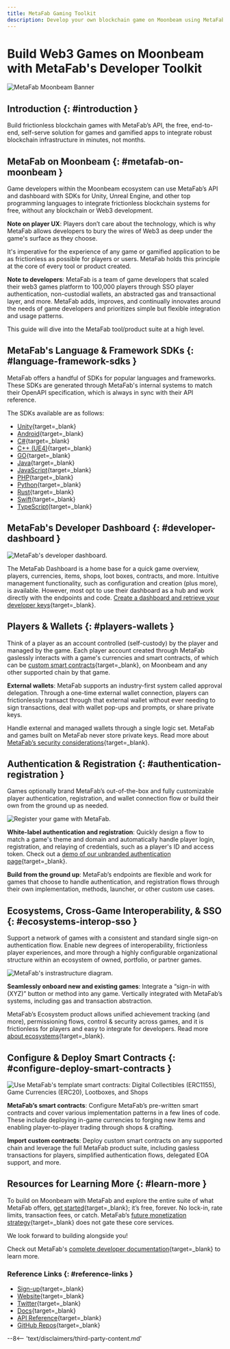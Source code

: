 ```yaml
---
title: MetaFab Gaming Toolkit
description: Develop your own blockchain game on Moonbeam using MetaFab! MetaFab streamlines game development with its easy-to-use API and language and framework SDKs.
---
```


# Build Web3 Games on Moonbeam with MetaFab's Developer Toolkit

![MetaFab Moonbeam Banner](/images/builders/integrations/gaming/metafab/metafab-banner.png)

## Introduction {: #introduction } 

Build frictionless blockchain games with MetaFab’s API, the free, end-to-end, self-serve solution for games and gamified apps to integrate robust blockchain infrastructure in minutes, not months.

## MetaFab on Moonbeam {: #metafab-on-moonbeam }

Game developers within the Moonbeam ecosystem can use MetaFab’s API and dashboard with SDKs for Unity, Unreal Engine, and other top programming languages to integrate frictionless blockchain systems for free, without any blockchain or Web3 development.

**Note on player UX**: Players don’t care about the technology, which is why MetaFab allows developers to bury the wires of Web3 as deep under the game's surface as they choose. 

It's imperative for the experience of any game or gamified application to be as frictionless as possible for players or users. MetaFab holds this principle at the core of every tool or product created.

**Note to developers**: MetaFab is a team of game developers that scaled their web3 games platform to 100,000 players through SSO player authentication, non-custodial wallets, an abstracted gas and transactional layer, and more. MetaFab adds, improves, and continually innovates around the needs of game developers and prioritizes simple but flexible integration and usage patterns.

This guide will dive into the MetaFab tool/product suite at a high level.

## MetaFab's Language & Framework SDKs {: #language-framework-sdks }

MetaFab offers a handful of SDKs for popular languages and frameworks. These SDKs are generated through MetaFab's internal systems to match their OpenAPI specification, which is always in sync with their API reference. 

The SDKs available are as follows:

- [Unity](https://docs.trymetafab.com/docs/c-unity){target=_blank}
- [Android](https://docs.trymetafab.com/docs/android){target=_blank}
- [C#](https://docs.trymetafab.com/docs/c-sdk){target=_blank}
- [C++ (UE4)](https://docs.trymetafab.com/docs/c-unreal-engine-4-sdk){target=_blank}
- [GO](https://docs.trymetafab.com/docs/go){target=_blank}
- [Java](https://docs.trymetafab.com/docs/java){target=_blank}
- [JavaScript](https://docs.trymetafab.com/docs/javascript){target=_blank}
- [PHP](https://docs.trymetafab.com/docs/php){target=_blank}
- [Python](https://docs.trymetafab.com/docs/python){target=_blank}
- [Rust](https://docs.trymetafab.com/docs/rust){target=_blank}
- [Swift](https://docs.trymetafab.com/docs/swift-ios){target=_blank}
- [TypeScript](https://docs.trymetafab.com/docs/typescript){target=_blank}

## MetaFab's Developer Dashboard {: #developer-dashboard }

![MetaFab's developer dashboard.](/images/builders/integrations/gaming/metafab/metafab-1.png)

The MetaFab Dashboard is a home base for a quick game overview, players, currencies, items, shops, loot boxes, contracts, and more. Intuitive management functionality, such as configuration and creation (plus more), is available. However, most opt to use their dashboard as a hub and work directly with the endpoints and code. [Create a dashboard and retrieve your developer keys](https://dashboard.trymetafab.com/auth/register){target=_blank}.

## Players & Wallets {: #players-wallets }

Think of a player as an account controlled (self-custody) by the player and managed by the game. Each player account created through MetaFab gaslessly interacts with a game's currencies and smart contracts, of which can be [custom smart contracts](https://docs.trymetafab.com/docs/implementing-gasless-transactions){target=_blank}, on Moonbeam and any other supported chain by that game.

**External wallets**: MetaFab supports an industry-first system called approval delegation. Through a one-time external wallet connection, players can frictionlessly transact through that external wallet without ever needing to sign transactions, deal with wallet pop-ups and prompts, or share private keys.

Handle external and managed wallets through a single logic set. MetaFab and games built on MetaFab never store private keys. Read more about [MetaFab’s security considerations](https://docs.trymetafab.com/docs/security){target=_blank}.

## Authentication & Registration {: #authentication-registration }

Games optionally brand MetaFab’s out-of-the-box and fully customizable player authentication, registration, and wallet connection flow or build their own from the ground up as needed.

![Register your game with MetaFab.](/images/builders/integrations/gaming/metafab/metafab-2.png)

**White-label authentication and registration**: Quickly design a flow to match a game's theme and domain and automatically handle player login, registration, and relaying of credentials, such as a player's ID and access token. Check out a [demo of our unbranded authentication page](https://connect.trymetafab.com/?chain=MATIC&flow=register&game=880c664b-3ce4-40a2-bf61-83b174ce5f94&redirectUri=https://trymetafab.com){target=_blank}.

**Build from the ground up**: MetaFab’s endpoints are flexible and work for games that choose to handle authentication, and registration flows through their own implementation, methods, launcher, or other custom use cases.

## Ecosystems, Cross-Game Interoperability, & SSO {: #ecosystems-interop-sso }

Support a network of games with a consistent and standard single sign-on authentication flow. Enable new degrees of interoperability, frictionless player experiences, and more through a highly configurable organizational structure within an ecosystem of owned, portfolio, or partner games.

![MetaFab's instrastructure diagram.](/images/builders/integrations/gaming/metafab/metafab-3.png)

**Seamlessly onboard new and existing games**: Integrate a “sign-in with (XYZ)” button or method into any game. Vertically integrated with MetaFab’s systems, including gas and transaction abstraction.

MetaFab’s Ecosystem product allows unified achievement tracking (and more), permissioning flows, control & security across games, and it is frictionless for players and easy to integrate for developers. Read more [about ecosystems](https://docs.trymetafab.com/docs/ecosystems-cross-game-interoperability){target=_blank}.

## Configure & Deploy Smart Contracts {: #configure-deploy-smart-contracts }

![Use MetaFab's template smart contracts: Digital Collectibles (ERC1155), Game Currencies (ERC20), Lootboxes, and Shops](/images/builders/integrations/gaming/metafab/metafab-4.png)

**MetaFab’s smart contracts**: Configure MetaFab’s pre-written smart contracts and cover various implementation patterns in a few lines of code. These include deploying in-game currencies to forging new items and enabling player-to-player trading through shops & crafting.

**Import custom contracts**: Deploy custom smart contracts on any supported chain and leverage the full MetaFab product suite, including gasless transactions for players, simplified authentication flows, delegated EOA support, and more.

## Resources for Learning More {: #learn-more }

To build on Moonbeam with MetaFab and explore the entire suite of what MetaFab offers, [get started](https://dashboard.trymetafab.com/auth/register){target=_blank}; it’s free, forever. No lock-in, rate limits, transaction fees, or catch. MetaFab’s [future monetization strategy](https://docs.trymetafab.com/docs/free-pricing-business-model){target=_blank} does not gate these core services.

We look forward to building alongside you!

Check out MetaFab's [complete developer documentation](https://docs.trymetafab.com/docs){target=_blank} to learn more.

### Reference Links {: #reference-links }

- [Sign-up](https://www.trymetafab.com/register){target=_blank}
- [Website](https://www.trymetafab.com){target=_blank}
- [Twitter](https://www.trymetafab.com){target=_blank}
- [Docs](https://docs.trymetafab.com){target=_blank}
- [API Reference](https://docs.trymetafab.com/reference){target=_blank}
- [GitHub Repos](https://github.com/orgs/MetaFabInc/repositories){target=_blank}

--8<-- 'text/disclaimers/third-party-content.md'